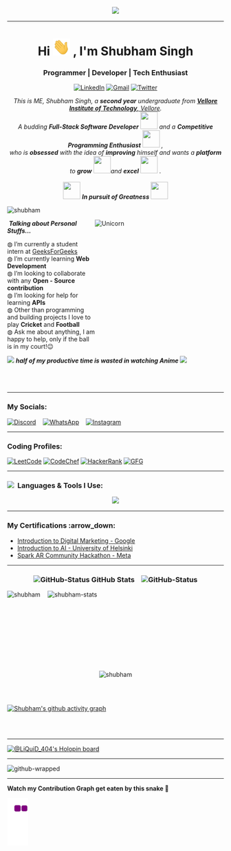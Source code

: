 

<p align="center">
  <img src="https://mir-s3-cdn-cf.behance.net/project_modules/1400/4cbd1373116977.5bfecec84b011.gif" height = "400"/>
</p>
<hr>
<h1 align="center">Hi <img src="https://raw.githubusercontent.com/ABSphreak/ABSphreak/master/gifs/Hi.gif" width="40px" height= "40px"> , I'm Shubham Singh</h1>
<h3 align="center">Programmer | Developer | Tech Enthusiast</h3>
<p align="center">
<div align="center">

<a  href="https://www.linkedin.com/in/shubham-singh-519769220/" target="_blank"><img alt="LinkedIn" src="https://img.shields.io/badge/linkedin%20-%230077B5.svg?&style=for-the-badge&logo=linkedin&logoColor=white" /></a>
<a href="mailto:shubhamsingh.exe@gmail.com"><img  alt="Gmail" src="https://img.shields.io/badge/Gmail-D14836?style=for-the-badge&logo=gmail&logoColor=white" /></a>
<a href="https://twitter.com/shubbh_">![Twitter](https://img.shields.io/badge/Twitter-%231DA1F2.svg?style=for-the-badge&logo=Twitter&logoColor=white)</a>
</div>
</p>
</p>





<p align="center">
  <em>
    This is ME, Shubham Singh, a <b>second year</b> undergraduate from <a href="https://vit.ac.in/"> <b>Vellore Institute of Technology</b>, Vellore</a>. <br>
    A budding <b>Full-Stack Software Developer</b> <img src="https://raw.githubusercontent.com/TheDudeThatCode/TheDudeThatCode/master/Assets/Developer.gif" width="40px" height= "40px"> and a <b>Competitive Programming Enthusiast</b>&nbsp;<img src="https://raw.githubusercontent.com/TheDudeThatCode/TheDudeThatCode/master/Assets/Designer.gif" width="40px" height= "40px">&nbsp,<br>who is <b>obsessed</b>
    with the idea of <b>improving</b> himself and wants a <b>platform</b> to 
    <b>grow</b> <img src="https://raw.githubusercontent.com/TheDudeThatCode/TheDudeThatCode/master/Assets/Rocket.gif" width="40px" height= "40px">and 
    <b>excel</b> <img src="https://raw.githubusercontent.com/TheDudeThatCode/TheDudeThatCode/master/Assets/Medal.gif" width="40px" height= "40px">&nbsp.
  </em> 
  <br>
  <br>
  <img src="https://media4.giphy.com/media/12PXNbcHW8C9Bm/giphy.gif" width="40px" height= "40px"/> <b><i>In pursuit of Greatness </i></b> <img src="https://media2.giphy.com/media/25OC7fR4bg6lvxGrjI/giphy.gif?cid=790b7611a77b90ac6de5cc2519279dbf4a72b7a20beca90a&rid=giphy.gif&ct=s" width="40px" height= "40px" />
</p>

<p align="left"> <img src="https://komarev.com/ghpvc/?username=LiQuiD-404 &label=Profile%20views&color=blueviolet&style=flat" alt="shubham" /> </p>
<img align="right" width=300px alt="Unicorn" src="https://media.baamboozle.com/uploads/images/43331/1614762563_77278_gif-url.gif" width="900px" height= "300px />

<img src="https://c.tenor.com/3HrcAdrKXigAAAAM/cute-kawaii.gif" width="40px" height= "40px">&nbsp;***Talking about Personal Stuffs...***


◍ I’m currently a student intern at [GeeksForGeeks](https://www.geeksforgeeks.org/)<br>
◍ I’m currently learning **Web Development**<br>
◍ I’m looking to collaborate with any **Open - Source contribution**<br>
◍ I’m looking for help for learning **APIs**<br>
◍ Other than programming and building projects I love to play **Cricket** and **Football**<br>
◍ Ask me about anything, I am happy to help, only if the ball is in my court!😉<br>

<img src="https://media1.giphy.com/media/Ah2joXDamL6js4sTAv/giphy.gif?cid=790b7611e1ba46ac89ae48ba3b8e6d0278aea1093779e447&rid=giphy.gif" width="50" /> <b><i>half of my productive time is wasted in watching Anime </i></b> <img src="https://media4.giphy.com/media/Al9XitEIwGgLU9yMfS/giphy.gif?cid=790b76116d7604c4e3a82516861c1a10ecf81bf62ae8a799&rid=giphy.gif&ct=s" width="50" /> 
<br><br>
<br><br>


<hr>
<h3>
My Socials:
<br></h3>

<a href="https://discordapp.com/users/427795160257003520">![Discord](https://img.shields.io/badge/Discord-%235865F2.svg?style=for-the-badge&logo=discord&logoColor=white)</a> &nbsp;&nbsp;
<a href="https://api.whatsapp.com/send?phone=+917044771222&text=Hey%20Shubham!">![WhatsApp](https://img.shields.io/badge/WhatsApp-25D366?style=for-the-badge&logo=whatsapp&logoColor=white)</a> &nbsp;&nbsp;
<a href="https://www.instagram.com/_shubhistic_/">![Instagram](https://img.shields.io/badge/Instagram-%23E4405F.svg?style=for-the-badge&logo=Instagram&logoColor=white)</a> &nbsp;&nbsp;


<hr>
                                                 
<h3 align=left>
Coding Profiles:
</h3>


[![LeetCode](https://img.shields.io/badge/-LeetCode-da8200?style=for-the-badge&logo=LeetCode&logoColor=ffa116&labelColor=black)](https://leetcode.com/LiQuiD-404/)
[![CodeChef](https://img.shields.io/badge/Codechef-372a22?&style=for-the-badge&logo=Codechef&logoColor=red&labelColor=black)](https://www.codechef.com/users/liquid_404)
[![HackerRank](https://img.shields.io/badge/-Hackerrank-00c353?style=for-the-badge&logo=HackerRank&logoColor=00EA64&labelColor=black)](https://www.hackerrank.com/Liquid_404)
[![GFG](https://img.shields.io/badge/GeeksforGeeks-298D46?style=for-the-badge&logo=geeksforgeeks&logoColor=4dcb72&labelColor=black)](https://auth.geeksforgeeks.org/user/shubhamsinghexe/)
                                                 
<hr>

<h3>
<img src="https://media.giphy.com/media/ObNTw8Uzwy6KQ/giphy.gif" height= "30px">&nbsp;
Languages & Tools I Use:
</h3>
                                                                               
<p align="center">
  <a href="https://skillicons.dev">
    <img src="https://skillicons.dev/icons?i=git,c,cpp,css,figma,git,github,html,idea,java,js,latex,linux,md,matlab,mysql,nodejs,ps,pr,py,r,react,selenium,tailwind,vite,vscode" />
  </a>
</p>
                                                                         
  <hr>
  
<h3> My Certifications :arrow_down: </h3>

- [Introduction to Digital Marketing - Google](https://drive.google.com/file/d/1Z6G7kHBmcDimKiKvVpfYDDTlJAq-a3oy/view)
- [Introduction to AI - University of Helsinki](https://certificates.mooc.fi/validate/2v2cyd8pzkx)
- [Spark AR Community Hackathon - Meta](https://drive.google.com/file/d/1pwYvJvu8zlq0X3ItCBHafUisnErNY3fd/view?usp=sharing) 

 <hr>
 <h3>
 <p align="center">
 <img src="https://cultofthepartyparrot.com/guests/hd/vibepartycat.gif" width="40px" height= "40px"alt="GitHub-Status"/>&nbsp;GitHub Stats&nbsp&nbsp&nbsp     <img src="https://cultofthepartyparrot.com/guests/hd/vibepartycat.gif" width="40px" height= "40px" alt="GitHub-Status"/></p> </h3>
 
<p><img align="left" src="https://github-readme-stats.vercel.app/api/top-langs/?username=LiQuiD-404&layout=compact&bg_color=222428&title_color=56ed4e&text_color=56ed4e" alt="shubham" /></p>
<p>&nbsp;<img align="right" src="https://github-readme-stats.vercel.app/api?username=LiQuiD-404&bg_color=222428&title_color=56ed4e&text_color=56ed4e&show_icons=true&include_all_commits=true" alt="shubham-stats" width="410" /></p>
 <br><br>
  <br><br>
   <br><br>
    <br><br>
<p align="center"><img align="middle" src="https://github-readme-streak-stats.herokuapp.com/?user=LiQuiD-404&theme=soft-green" alt="shubham" /></p>
<br><br>
   <p align="center">

   
   [![Shubham's github activity graph](https://github-readme-activity-graph.cyclic.app/graph?username=LiQuiD-404&bg_color=222428&color=56ed4e&line=3cc572&area=true&area_color=227041)](https://github.com/ashutosh00710/github-readme-activity-graph)
                    
   <br><br>
   </p>
   <hr>

      
[![@LiQuiD_404's Holopin board](https://holopin.io/api/user/board?user=LiQuiD_404)](https://holopin.io/@LiQuiD_404)

   

  <hr>
                    
 ![github-wrapped](https://github.com/LiQuiD-404/LiQuiD-404/assets/94376674/605de85d-114b-40de-bfbb-566d203281e5)
                    
<hr>

**Watch my Contribution Graph get eaten by this snake 	:snake:**
<p align="center">
  
![snake gif](https://github.com/LiQuiD-404/LiQuiD-404/blob/output/github-contribution-grid-snake.gif)
</p>

